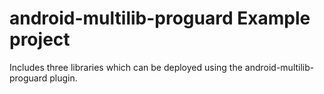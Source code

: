 # android-multilib-proguard Example project

Includes three libraries which can be deployed using the android-multilib-proguard plugin.